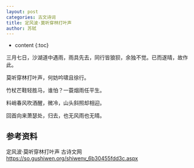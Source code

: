 ```yaml
---
layout: post
categories: 古文诗词
title: 定风波·莫听穿林打叶声 
author: 苏轼
---
```

* content
{:toc}

三月七日，沙湖道中遇雨，雨具先去，同行皆狼狈，余独不觉。已而遂晴，故作此。


莫听穿林打叶声，何妨吟啸且徐行。

竹杖芒鞋轻胜马，谁怕？一蓑烟雨任平生。

料峭春风吹酒醒，微冷，山头斜照却相迎。

回首向来萧瑟处，归去，也无风雨也无晴。


## 参考资料

定风波·莫听穿林打叶声   古诗文网 <https://so.gushiwen.org/shiwenv_6b30455fdd3c.aspx>

